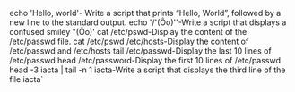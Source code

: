 echo 'Hello, world'- Write a script that prints “Hello, World”, followed by a new line to the standard output.
echo '/'(Ôo)''-Write a script that displays a confused smiley "(Ôo)'
cat /etc/pswd-Display the content of the /etc/passwd file.
cat /etc/pswd /etc/hosts-Display the content of /etc/passwd and /etc/hosts
tail /etc/passwd-Display the last 10 lines of /etc/passwd
head /etc/password-Display the first 10 lines of /etc/passwd
head -3 iacta | tail -n 1 iacta-Write a script that displays the third line of the file iacta` 
